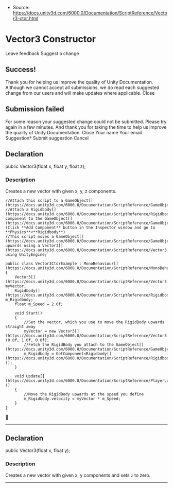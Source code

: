 * Source: https://docs.unity3d.com/6000.0/Documentation/ScriptReference/Vector3-ctor.html

# Vector3 Constructor
Leave feedback
Suggest a change
## Success!
Thank you for helping us improve the quality of Unity Documentation. Although we cannot accept all submissions, we do read each suggested change from our users and will make updates where applicable.
Close
## Submission failed
For some reason your suggested change could not be submitted. Please <a>try again</a> in a few minutes. And thank you for taking the time to help us improve the quality of Unity Documentation.
Close
Your name Your email Suggestion* Submit suggestion
Cancel
## Declaration
public Vector3(float x, float y, float z); 
### Description
Creates a new vector with given x, y, z components.
```
//Attach this script to a GameObject[](https://docs.unity3d.com/6000.0/Documentation/ScriptReference/GameObject.html).
//Attach a Rigidbody[](https://docs.unity3d.com/6000.0/Documentation/ScriptReference/Rigidbody.html) component to the GameObject[](https://docs.unity3d.com/6000.0/Documentation/ScriptReference/GameObject.html) (Click **Add Component** button in the Inspector window and go to **Physics**<**Rigidbody**)
//This script moves a GameObject[](https://docs.unity3d.com/6000.0/Documentation/ScriptReference/GameObject.html) upwards using a Vector3[](https://docs.unity3d.com/6000.0/Documentation/ScriptReference/Vector3.html)
using UnityEngine;  
  
public class Vector3CtorExample : MonoBehaviour[](https://docs.unity3d.com/6000.0/Documentation/ScriptReference/MonoBehaviour.html)
{
    Vector3[](https://docs.unity3d.com/6000.0/Documentation/ScriptReference/Vector3.html) myVector;
    Rigidbody[](https://docs.unity3d.com/6000.0/Documentation/ScriptReference/Rigidbody.html) m_Rigidbody;
    float m_Speed = 2.0f;  
  
    void Start()
    {
        //Set the vector, which you use to move the RigidBody upwards straight away
        myVector = new Vector3[](https://docs.unity3d.com/6000.0/Documentation/ScriptReference/Vector3.html)(0.0f, 1.0f, 0.0f);
        //Fetch the RigidBody you attach to the GameObject[](https://docs.unity3d.com/6000.0/Documentation/ScriptReference/GameObject.html)
        m_Rigidbody = GetComponent<Rigidbody[](https://docs.unity3d.com/6000.0/Documentation/ScriptReference/Rigidbody.html)>();
    }  
  
    void Update[](https://docs.unity3d.com/6000.0/Documentation/ScriptReference/PlayerLoop.Update.html)()
    {
        //Move the RigidBody upwards at the speed you define
        m_Rigidbody.velocity = myVector * m_Speed;
    }
}

```

* * *
## Declaration
public Vector3(float x, float y); 
### Description
Creates a new vector with given x, y components and sets `z` to zero.
* * *
